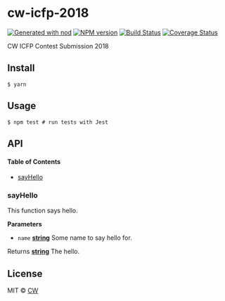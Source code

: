 # cw-icfp-2018

[![Generated with nod](https://img.shields.io/badge/generator-nod-2196F3.svg?style=flat-square)](https://github.com/diegohaz/nod)
[![NPM version](https://img.shields.io/npm/v/cw-icfp-2018.svg?style=flat-square)](https://npmjs.org/package/cw-icfp-2018)
[![Build Status](https://img.shields.io/travis/storm3d/cw-icfp-2018/master.svg?style=flat-square)](https://travis-ci.org/storm3d/cw-icfp-2018) [![Coverage Status](https://img.shields.io/codecov/c/github/storm3d/cw-icfp-2018/master.svg?style=flat-square)](https://codecov.io/gh/storm3d/cw-icfp-2018/branch/master)

CW ICFP Contest Submission 2018

## Install

    $ yarn

## Usage

    $ npm test # run tests with Jest

## API

<!-- Generated by documentation.js. Update this documentation by updating the source code. -->

#### Table of Contents

-   [sayHello](#sayhello)

### sayHello

This function says hello.

**Parameters**

-   `name` **[string](https://developer.mozilla.org/docs/Web/JavaScript/Reference/Global_Objects/String)** Some name to say hello for.

Returns **[string](https://developer.mozilla.org/docs/Web/JavaScript/Reference/Global_Objects/String)** The hello.

## License

MIT © [CW](https://github.com/storm3d)
